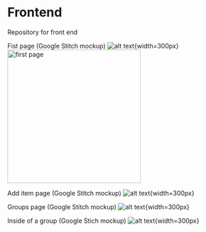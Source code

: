 # Frontend
Repository for front end


Fist page (Google Stitch mockup)
![alt text](my_items.png?raw=true "first page"){width=300px}
<img src="my_items.png" alt="first page" width="300"/>

Add item page (Google Stitch mockup)
![alt text](add_item.png?raw=true "add item page"){width=300px}


Groups page (Google Stitch mockup)
![alt text](groups.png?raw=true "my groups page"){width=300px}

Inside of a group (Google Stich mockup)
![alt text](Soccer_team_group.png?raw=true "group: soccer teams items page"){width=300px}
